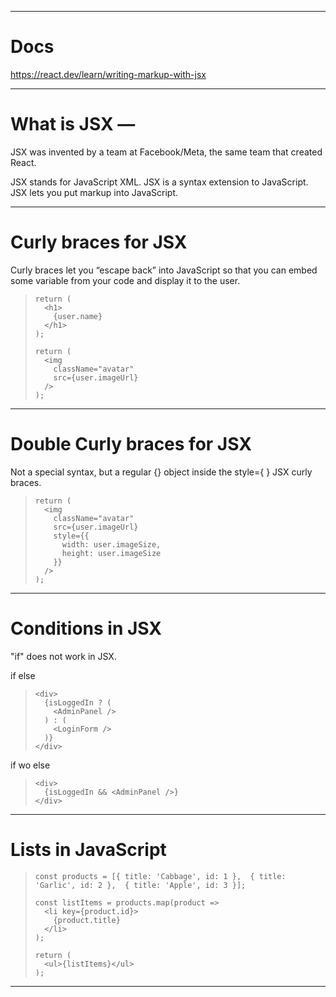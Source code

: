 
-------------------------------------------------------

# Docs

https://react.dev/learn/writing-markup-with-jsx

-------------------------------------------------------

# What is JSX —

JSX was invented by a team at Facebook/Meta, the same team that created React. 

JSX stands for JavaScript XML.
JSX is a syntax extension to JavaScript.
JSX lets you put markup into JavaScript. 

-------------------------------------------------------

# Curly braces for JSX

Curly braces let you “escape back” into JavaScript so that you can embed some variable from your code and display it to the user.

>     return (
>       <h1>
>         {user.name}
>       </h1>
>     );
>     
>     return (
>       <img
>         className="avatar"
>         src={user.imageUrl}
>       />
>     );

-------------------------------------------------------

# Double Curly braces for JSX

Not a special syntax, but a regular {} object inside the style={ } JSX curly braces.

>     return (
>       <img
>         className="avatar"
>         src={user.imageUrl}
>         style={{
>           width: user.imageSize,
>           height: user.imageSize
>         }}
>       />
>     );

-------------------------------------------------------

# Conditions in JSX

"if" does not work in JSX.

if else

>     <div>
>       {isLoggedIn ? (
>         <AdminPanel />
>       ) : (
>         <LoginForm />
>       )}
>     </div>

if wo else

>     <div>
>       {isLoggedIn && <AdminPanel />}
>     </div>

-------------------------------------------------------

# Lists in JavaScript

>     const products = [{ title: 'Cabbage', id: 1 },  { title: 'Garlic', id: 2 },  { title: 'Apple', id: 3 }];
>     
>     const listItems = products.map(product =>
>       <li key={product.id}>
>         {product.title}
>       </li>
>     );
>     
>     return (
>       <ul>{listItems}</ul>
>     );

-------------------------------------------------------
